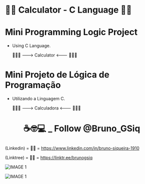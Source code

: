 # 👨‍🎓 Calculator - C Language 👩‍🎓

# Mini Programming Logic Project

- Using C Language.

  :vulcan_salute::nerd_face::thought_balloon: ---> Calculator <--- :vulcan_salute::nerd_face::thought_balloon:

# Mini Projeto de Lógica de Programação

- Utilizando a Linguagem C.

  :vulcan_salute::nerd_face::thought_balloon: ---> Calculadora <--- :vulcan_salute::nerd_face::thought_balloon: 

# <p align="center">☕🤓💻 _ Follow @Bruno_GSiq

(Linkedin)  = 👨‍🎓 = https://www.linkedin.com/in/bruno-siqueira-1910 <br>

(Linktree)  = 👨‍🎓 = https://linktr.ee/brunogsiq<br>




![IMAGE 1](https://github.com/BrunoGSiqueira/Inventions_Projects_Tests/blob/master/C/Calculator/public/images/1.PNG)


![IMAGE 1](https://github.com/BrunoGSiqueira/Inventions_Projects_Tests/blob/master/C/Calculator/public/images/2.PNG)
